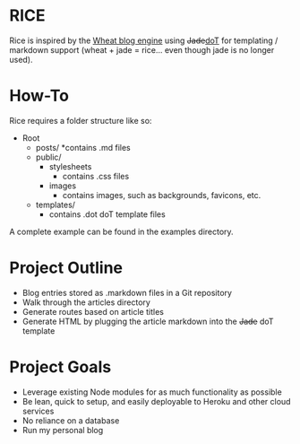 RICE
====

Rice is inspired by the [Wheat blog engine](https://github.com/creationix/wheat)
using <strike>Jade</strike>[doT](http://github.com/olado/doT/) for templating /
markdown support (wheat + jade = rice... even though jade is no longer used).

How-To
======

Rice requires a folder structure like so:

* Root
    * posts/
        *contains .md files
    * public/
        * stylesheets
            * contains .css files
        * images
            * contains images, such as backgrounds, favicons, etc.
    * templates/
        * contains .dot doT template files

A complete example can be found in the examples directory.

Project Outline
===============

* Blog entries stored as .markdown files in a Git repository
* Walk through the articles directory
* Generate routes based on article titles 
* Generate HTML by plugging the article markdown into the
  <strike>Jade</strike> doT template

Project Goals
=============

* Leverage existing Node modules for as much functionality as possible
* Be lean, quick to setup, and easily deployable to Heroku and other cloud services
* No reliance on a database
* Run my personal blog
